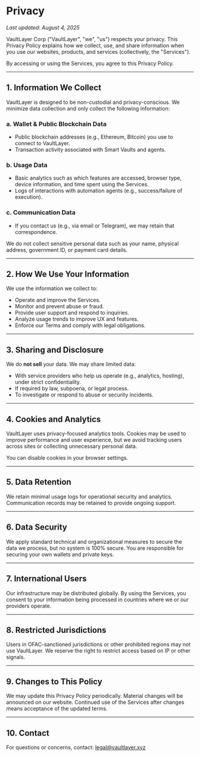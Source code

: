 # Privacy

_Last updated: August 4, 2025_

VaultLayer Corp ("VaultLayer", "we", "us") respects your privacy. This Privacy Policy explains how we collect, use, and share information when you use our websites, products, and services (collectively, the "Services").

By accessing or using the Services, you agree to this Privacy Policy.

***

## 1. Information We Collect

VaultLayer is designed to be non-custodial and privacy-conscious. We minimize data collection and only collect the following information:

### a. Wallet & Public Blockchain Data

* Public blockchain addresses (e.g., Ethereum, Bitcoin) you use to connect to VaultLayer.
* Transaction activity associated with Smart Vaults and agents.

### b. Usage Data

* Basic analytics such as which features are accessed, browser type, device information, and time spent using the Services.
* Logs of interactions with automation agents (e.g., success/failure of execution).

### c. Communication Data

* If you contact us (e.g., via email or Telegram), we may retain that correspondence.

We do not collect sensitive personal data such as your name, physical address, government ID, or payment card details.

***

## 2. How We Use Your Information

We use the information we collect to:

* Operate and improve the Services.
* Monitor and prevent abuse or fraud.
* Provide user support and respond to inquiries.
* Analyze usage trends to improve UX and features.
* Enforce our Terms and comply with legal obligations.

***

## 3. Sharing and Disclosure

We do **not sell** your data. We may share limited data:

* With service providers who help us operate (e.g., analytics, hosting), under strict confidentiality.
* If required by law, subpoena, or legal process.
* To investigate or respond to abuse or security incidents.

***

## 4. Cookies and Analytics

VaultLayer uses privacy-focused analytics tools. Cookies may be used to improve performance and user experience, but we avoid tracking users across sites or collecting unnecessary personal data.

You can disable cookies in your browser settings.

***

## 5. Data Retention

We retain minimal usage logs for operational security and analytics. Communication records may be retained to provide ongoing support.

***

## 6. Data Security

We apply standard technical and organizational measures to secure the data we process, but no system is 100% secure. You are responsible for securing your own wallets and private keys.

***

## 7. International Users

Our infrastructure may be distributed globally. By using the Services, you consent to your information being processed in countries where we or our providers operate.

***

## 8. Restricted Jurisdictions

Users in OFAC-sanctioned jurisdictions or other prohibited regions may not use VaultLayer. We reserve the right to restrict access based on IP or other signals.

***

## 9. Changes to This Policy

We may update this Privacy Policy periodically. Material changes will be announced on our website. Continued use of the Services after changes means acceptance of the updated terms.

***

## 10. Contact

For questions or concerns, contact: [legal@vaultlayer.xyz](mailto:legal@vaultlayer.xyz)
